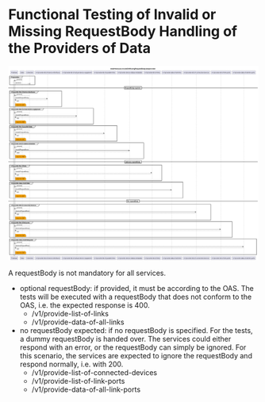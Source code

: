 # Functional Testing of Invalid or Missing RequestBody Handling of the Providers of Data  

![Overview](./mwdi+diagram.invalidOrMissingRequestBody.dataprovider.png)  

A requestBody is not mandatory for all services.
- optional requestBody: if provided, it must be according to the OAS. The tests will be executed with a requestBody that does not conform to the OAS, i.e. the expected response is 400.
  - /v1/provide-list-of-links
  - /v1/provide-data-of-all-links
- no requestBody expected: if no requestBody is specified. For the tests, a dummy requestBody is handed over. The services could either respond with an error, or the requestBody can simply be ignored. For this scenario, the services are expected to ignore the requestBody and respond normally, i.e. with 200.
  - /v1/provide-list-of-connected-devices
  - /v1/provide-list-of-link-ports
  - /v1/provide-data-of-all-link-ports